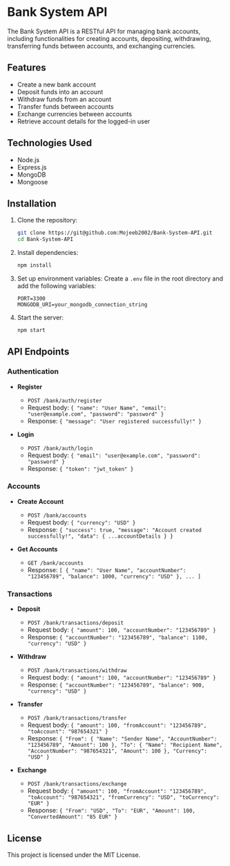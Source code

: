 # Bank System API

The Bank System API is a RESTful API for managing bank accounts, including functionalities for creating accounts, depositing, withdrawing, transferring funds between accounts, and exchanging currencies.

## Features

- Create a new bank account
- Deposit funds into an account
- Withdraw funds from an account
- Transfer funds between accounts
- Exchange currencies between accounts
- Retrieve account details for the logged-in user

## Technologies Used

- Node.js
- Express.js
- MongoDB
- Mongoose

## Installation

1. Clone the repository:

   ```bash
   git clone https://git@github.com:Mojeeb2002/Bank-System-API.git
   cd Bank-System-API
   ```

2. Install dependencies:

   ```bash
   npm install
   ```

3. Set up environment variables:
   Create a `.env` file in the root directory and add the following variables:

   ```env
   PORT=3300
   MONGODB_URI=your_mongodb_connection_string
   ```

4. Start the server:
   ```bash
   npm start
   ```

## API Endpoints

### Authentication

- **Register**

  - `POST /bank/auth/register`
  - Request body: `{ "name": "User Name", "email": "user@example.com", "password": "password" }`
  - Response: `{ "message": "User registered successfully!" }`

- **Login**
  - `POST /bank/auth/login`
  - Request body: `{ "email": "user@example.com", "password": "password" }`
  - Response: `{ "token": "jwt_token" }`

### Accounts

- **Create Account**

  - `POST /bank/accounts`
  - Request body: `{ "currency": "USD" }`
  - Response: `{ "success": true, "message": "Account created successfully!", "data": { ...accountDetails } }`

- **Get Accounts**
  - `GET /bank/accounts`
  - Response: `[ { "name": "User Name", "accountNumber": "123456789", "balance": 1000, "currency": "USD" }, ... ]`

### Transactions

- **Deposit**

  - `POST /bank/transactions/deposit`
  - Request body: `{ "amount": 100, "accountNumber": "123456789" }`
  - Response: `{ "accountNumber": "123456789", "balance": 1100, "currency": "USD" }`

- **Withdraw**

  - `POST /bank/transactions/withdraw`
  - Request body: `{ "amount": 100, "accountNumber": "123456789" }`
  - Response: `{ "accountNumber": "123456789", "balance": 900, "currency": "USD" }`

- **Transfer**

  - `POST /bank/transactions/transfer`
  - Request body: `{ "amount": 100, "fromAccount": "123456789", "toAccount": "987654321" }`
  - Response: `{ "From": { "Name": "Sender Name", "AccountNumber": "123456789", "Amount": 100 }, "To": { "Name": "Recipient Name", "AccountNumber": "987654321", "Amount": 100 }, "Currency": "USD" }`

- **Exchange**
  - `POST /bank/transactions/exchange`
  - Request body: `{ "amount": 100, "fromAccount": "123456789", "toAccount": "987654321", "fromCurrency": "USD", "toCurrency": "EUR" }`
  - Response: `{ "From": "USD", "To": "EUR", "Amount": 100, "ConvertedAmount": "85 EUR" }`

## License

This project is licensed under the MIT License.
